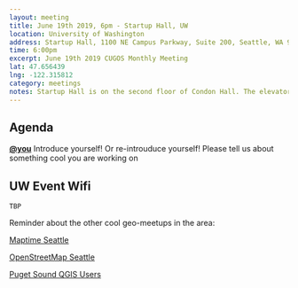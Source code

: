```yaml
---
layout: meeting
title: June 19th 2019, 6pm - Startup Hall, UW
location: University of Washington
address: Startup Hall, 1100 NE Campus Parkway, Suite 200, Seattle, WA 98195
time: 6:00pm
excerpt: June 19th 2019 CUGOS Monthly Meeting
lat: 47.656439
lng: -122.315812
category: meetings
notes: Startup Hall is on the second floor of Condon Hall. The elevator locks at 5 PM. Someone from CUGOS will be there to let you in.
---
```



## Agenda

**[@you](http://cugos.org/people/)** Introduce yourself! Or re-introuduce yourself! Please tell us about something cool you are working on

## UW Event Wifi

```
TBP
```

Reminder about the other cool geo-meetups in the area:

[Maptime Seattle](https://www.meetup.com/MaptimeSEA/)

[OpenStreetMap Seattle](https://www.meetup.com/OpenStreetMap-Seattle/)

[Puget Sound QGIS Users](https://www.meetup.com/Puget-Sound-QGIS-Users-Group/)
